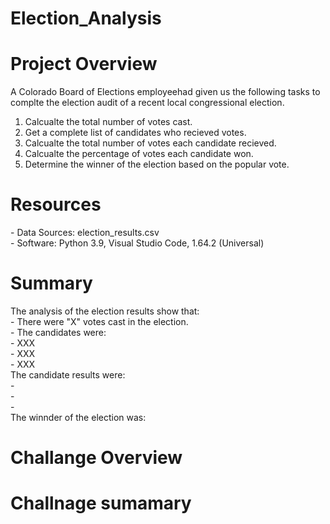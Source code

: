 # Election_Analysis

<h1>Project Overview</h1>
A Colorado Board of Elections employeehad given us the following tasks to complte the election audit of a recent local congressional election.

1. Calcualte the total number of votes cast.
2. Get a complete list of candidates who recieved votes.
3. Calcualte the total number of votes each candidate recieved.
4. Calcualte the percentage of votes each candidate won.
5. Determine the winner of the election based on the popular vote.

<h1>Resources</h1>
- Data Sources: election_results.csv
<br>- Software: Python 3.9, Visual Studio Code, 1.64.2 (Universal)

<h1>Summary</h1>
The analysis of the election results show that:
<br>- There were "X" votes cast in the election.
<br>- The candidates were:
 <br> - XXX
 <br> - XXX
  <br>- XXX
<br>The candidate results were:
 <br> - 
 <br> -
 <br> -
<br>The winnder of the election was:


<h1>Challange Overview</h1>

<h1>Challnage sumamary</h1>
